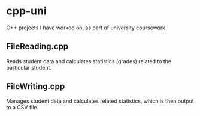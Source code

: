 # cpp-uni
C++ projects I have worked on, as part of university coursework.
## FileReading.cpp
Reads student data and calculates statistics (grades) related to the particular student.
## FileWriting.cpp
Manages student data and calculates related statistics, which is then output to a CSV file.
